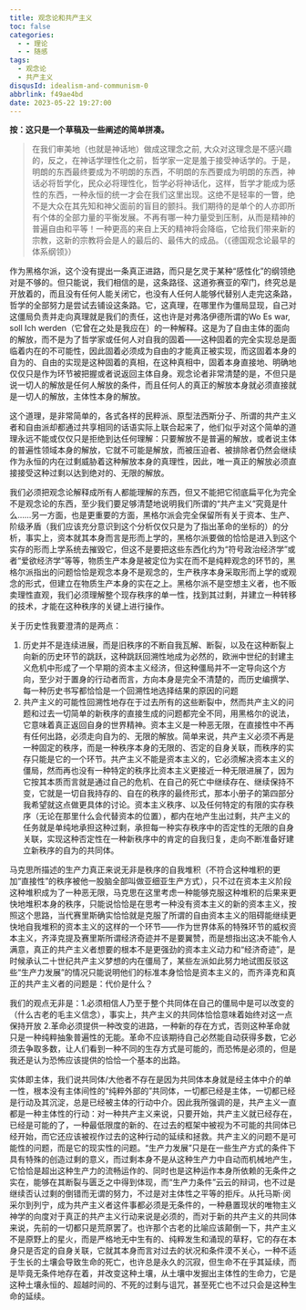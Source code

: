 ```yaml
---
title: 观念论和共产主义
toc: false
categories:
  - - 理论
  - - 随感
tags:
  - 观念论
  - 共产主义
disqusId: idealism-and-communism-0
abbrlink: f49ae4bd
date: 2023-05-22 19:27:00
---
```


**按：这只是一个草稿及一些阐述的简单拼凑。**

> 在我们审美地（也就是神话地）做成这理念之前, 大众对这理念是不感兴趣的，反之，在神话学理性化之前，哲学家一定是羞于接受神话学的。于是，明朗的东西最终要成为不明朗的东西，不明朗的东西要成为明朗的东西，神话必将哲学化，民众必将理性化，哲学必将神话化，这样，哲学才能成为感性的东西，一种永恒的统一才会在我们这里出现。这绝不是轻率的一瞥，绝不是大众在其先知和神父面前的盲目的颤抖。我们期待的是单个的人亦即所有个体的全部力量的平衡发展。不再有哪一种力量受到压制，从而是精神的普遍自由和平等！一种更高的来自上天的精神将会降临，它给我们带来新的宗教，这新的宗教将会是人的最后的、最伟大的成品。（《德国观念论最早的体系纲领》）

作为黑格尔派，这个没有提出一条真正进路，而只是乞灵于某种“感性化”的纲领绝对是不够的。但只能说，我们相信的是，这条路径、这道弥赛亚的窄门，终究总是开放着的，而且没有任何人能关闭它，也没有人任何人能够代替别人走完这条路，哲学的全部努力是尝试去铺设这条路。它，这真理，在哪里作为僵局显现，自己对这僵局负责并走向真理就是我们的责任，这也许是对弗洛伊德所谓的Wo Es war, soll Ich werden（它曾在之处是我应在）的一种解释。这是为了自由主体的面向的解放，而不是为了哲学家或任何人对自我的固着——这种固着的完全实现总是面临着内在的不可能性，因此固着必须成为自由的才能真正被实现，而这固着本身的自为的、自由的实现是这种固着的真相，在这种真相中，固着本身直接地、明确地仅仅只是作为环节被把握或者说返回主体自身。观念论者非常清楚的是，不但只是说一切人的解放是任何人解放的条件，而且任何人的真正的解放本身就必须直接就是一切人的解放，主体性本身的解放。

这个道理，是非常简单的，各式各样的民粹派、原型法西斯分子、所谓的共产主义者和自由派却都通过共享相同的话语实际上联合起来了，他们似乎对这个简单的道理永远不能或仅仅只是拒绝到达任何理解：只要解放不是普遍的解放，或者说主体的普遍性领域本身的解放，它就不可能是解放，而被压迫者、被排除者仍然会继续作为永恒的内在过剩威胁着这种解放本身的真理性，因此，唯一真正的解放必须直接接受这种过剩以达到绝对的、无限的解放。

我们必须把观念论解释成所有人都能理解的东西，但又不能把它彻底扁平化为完全不是观念论的东西，至少我们要足够清楚地说明我们所谓的“共产主义”究竟是什么……另一方面，也是更重要的方面，黑格尔派会完全保留所有关于资本、生产、阶级矛盾（我们应该充分意识到这个分析仅仅只是为了指出革命的坐标的）的分析，事实上，资本就其本身而言是形而上学的，黑格尔派要做的恰恰是进入到这个实存的形而上学系统去摧毁它，但这不是要把这些东西化约为“符号政治经济学”或者“爱欲经济学”等等，物质生产本身是被定位为实在而不是纯粹观念的环节的，黑格尔派指出的问题恰恰是观念本身不是观念的，生产秩序本身采取形而上学的或观念的形式，但建立在物质生产本身的实在之上。黑格尔派不是空想主义者，也不贩卖理性直观，我们必须理解整个现存秩序的单一性，找到其过剩，并建立一种转移的技术，才能在这种秩序的关键上进行操作。

关于历史性我要澄清的是两点：
1. 历史并不是连续进展，而是旧秩序的不断自我瓦解、断裂，以及在这种断裂上向新的历史环节的跳跃，这种跳跃回溯性地成为必然的，欧洲中世纪的封建主义危机中形成了一个早期的资本主义经济，但这种僵局并不一定导向这个方向，至少对于置身的行动者而言，方向本身是完全不清楚的，而历史编撰学、每一种历史书写都恰恰是一个回溯性地选择结果的原因的问题
2. 共产主义的可能性回溯性地存在于过去所有的这些断裂中，然而共产主义的问题和过去一切简单的新秩序的直接生成的问题都完全不同，用黑格尔的说法，它意味着真正返回自身的世界精神。资本主义是一种恶无限，在直接性中不再有任何出路，必须走向自为的、无限的解放。简单来说，共产主义必须不再是一种固定的秩序，而是一种秩序本身的无限的、否定的自身关联，而秩序的实存只能是它的一个环节。共产主义不能是资本主义的，它必须解决资本主义的僵局，然而再也没有一种特定的秩序比资本主义更接近一种无限进展了，因为它按其本质而言就是通过自己的危机、在自己的死亡中继续存在、继续保持不变，它就是一切自我持存的、自在的秩序的最终形式，那本小册子的第四部分我希望就这点做更具体的讨论。资本主义秩序、以及任何特定的有限的实存秩序（无论在那里什么会代替资本的位置），都内在地产生出过剩，共产主义的任务就是单纯地承担这种过剩，承担每一种实存秩序中的否定性的无限的自身关联，实现这种否定性在一种新秩序中的肯定的自我归复，走向不断准备好建立新秩序的自为的共同体。

马克思所描述的生产力真正来说无非是秩序的自我堆积（不符合这种堆积的更加“直接性”的秩序被他一股脑全部叫做亚细亚生产方式），只不过在资本主义阶段这种堆积成为了一种恶无限，马克思在这里考虑一种能够克服这种堆积的后果来更快地堆积本身的秩序，只能说恰恰是在思考一种没有资本主义的新的资本主义，按照这个思路，当代赛里斯确实恰恰就是克服了所谓的自由资本主义的阻碍能继续更快地自我堆积的资本主义的这样的一个环节——作为世界体系的特殊环节的威权资本主义，齐泽克提及赛里斯所谓经济奇迹并不是要翼赞，而是想指出这决不能令人满意，真正的共产主义者想要的根本不是更强劲的资本主义动力和“经济奇迹”，是时候承认二十世纪共产主义梦想的内在僵局了，某些左派如此努力地试图反驳这些“生产力发展”的情况只能说明他们的标准本身恰恰是资本主义的，而齐泽克和真正的共产主义者的问题是：代价是什么？

我们的观点无非是：1.必须相信人乃至于整个共同体在自己的僵局中是可以改变的（什么古老的毛主义信念），事实上，共产主义的共同体恰恰意味着始终对这一点保持开放 2.革命必须提供一种改变的进路，一种新的存在方式，否则这种革命就只是一种纯粹抽象普遍性的无能。革命不应该期待自己必然能自动获得多数，它必须去争取多数，让人们看到一种不同的生存方式是可能的，而恐怖是必须的，但是我还是认为恐怖应该提供的恰恰一个基本的出路。

实体即主体，我们说共同体/大他者不存在是因为共同体本身就是经主体中介的单一性，根本没有主体间性的“纯粹外部的”共同体，一切都已经是主体，一切都已经是行动及其沉淀，总是已经被主体的行动中介。因此我所强调的是，共产主义一直都是一种主体性的行动：对一种共产主义来说，只要开始，共产主义就已经存在，已经是可能的了，一种最低限度的新的、在过去的框架中被视为不可能的共同体已经开始，而它还应该被视作过去的这种行动的延续和拯救。共产主义的问题不是可能性的问题，而是它的现实性的问题。“生产力发展”只是在一些生产方式的条件下具有特殊的创造过剩的意义，而过剩本身不是从这种生产力中自动而机械地产生，它恰恰是超出这种生产力的流畅运作的、同时也是这种运作本身所依赖的无条件之实在，能够在其断裂与匮乏之中得到体现，而“生产力条件”云云的辩词，也不过是继续否认过剩的倒错而无谓的努力，不过是对主体性之平等的拒斥。从托马斯·闵采尔到列宁，成为共产主义者这件事都必须是无条件的，一种悬置现状的唯物主义神学的向度对于真正的共产主义行动来说是必须的，而对于新的共产主义的共同体来说，先前的一切都只是荒原罢了。也许那个古老的比喻应该颠倒一下，共产主义不是原野上的星火，而是严格地无中生有的、纯粹发生和涌现的草籽，它的存在本身只是否定的自身关联，它就其本身而言对过去的状况和条件漠不关心，一种不适于生长的土壤会导致生命的死亡，也许总是永久的沉寂，但生命不在乎其延续，而是毕竟无条件地存在着，并改变这种土壤，从土壤中发掘出主体性的生命力，它是这种土壤永恒的、超越时间的、不死的过剩与诅咒，甚至死亡也不过只会是这种生命的延续。